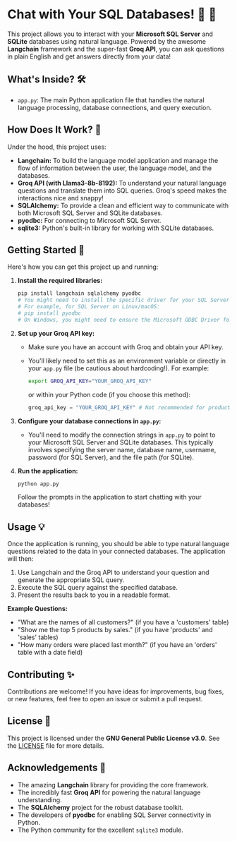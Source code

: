 # Chat with Your SQL Databases! 💬 💾

This project allows you to interact with your **Microsoft SQL Server** and **SQLite** databases using natural language. Powered by the awesome **Langchain** framework and the super-fast **Groq API**, you can ask questions in plain English and get answers directly from your data!

## What's Inside? 🛠️

* `app.py`: The main Python application file that handles the natural language processing, database connections, and query execution.

## How Does It Work? 🤔

Under the hood, this project uses:

* **Langchain:** To build the language model application and manage the flow of information between the user, the language model, and the databases.
* **Groq API (with Llama3-8b-8192):** To understand your natural language questions and translate them into SQL queries. Groq's speed makes the interactions nice and snappy!
* **SQLAlchemy:** To provide a clean and efficient way to communicate with both Microsoft SQL Server and SQLite databases.
* **pyodbc:** For connecting to Microsoft SQL Server.
* **sqlite3:** Python's built-in library for working with SQLite databases.

## Getting Started 🚀

Here's how you can get this project up and running:

1.  **Install the required libraries:**

    ```bash
    pip install langchain sqlalchemy pyodbc
    # You might need to install the specific driver for your SQL Server
    # For example, for SQL Server on Linux/macOS:
    # pip install pyodbc
    # On Windows, you might need to ensure the Microsoft ODBC Driver for SQL Server is installed.
    ```

2.  **Set up your Groq API key:**

    * Make sure you have an account with Groq and obtain your API key.
    * You'll likely need to set this as an environment variable or directly in your `app.py` file (be cautious about hardcoding!). For example:

        ```bash
        export GROQ_API_KEY="YOUR_GROQ_API_KEY"
        ```

        or within your Python code (if you choose this method):

        ```python
        groq_api_key = "YOUR_GROQ_API_KEY" # Not recommended for production
        ```

3.  **Configure your database connections in `app.py`:**

    * You'll need to modify the connection strings in `app.py` to point to your Microsoft SQL Server and SQLite databases. This typically involves specifying the server name, database name, username, password (for SQL Server), and the file path (for SQLite).

4.  **Run the application:**

    ```bash
    python app.py
    ```

    Follow the prompts in the application to start chatting with your databases!

## Usage 💡

Once the application is running, you should be able to type natural language questions related to the data in your connected databases. The application will then:

1.  Use Langchain and the Groq API to understand your question and generate the appropriate SQL query.
2.  Execute the SQL query against the specified database.
3.  Present the results back to you in a readable format.

**Example Questions:**

* "What are the names of all customers?" (if you have a 'customers' table)
* "Show me the top 5 products by sales." (if you have 'products' and 'sales' tables)
* "How many orders were placed last month?" (if you have an 'orders' table with a date field)

## Contributing ✨

Contributions are welcome! If you have ideas for improvements, bug fixes, or new features, feel free to open an issue or submit a pull request.

## License 📄

This project is licensed under the **GNU General Public License v3.0**. See the [LICENSE](LICENSE) file for more details.

## Acknowledgements 🙏

* The amazing **Langchain** library for providing the core framework.
* The incredibly fast **Groq API** for powering the natural language understanding.
* The **SQLAlchemy** project for the robust database toolkit.
* The developers of **pyodbc** for enabling SQL Server connectivity in Python.
* The Python community for the excellent `sqlite3` module.
